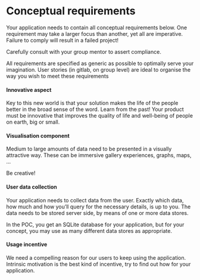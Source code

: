 # Conceptual requirements

Your application needs to contain all conceptual requirements below. One requirement may
take a larger focus than another, yet all are imperative. Failure to comply will result in a failed
project!

Carefully consult with your group mentor to assert compliance.

All requirements are specified as generic as possible to optimally serve your imagination. User
stories (in gitlab, on group level) are ideal to organise the way you wish to meet these
requirements


#### Innovative aspect
Key to this new world is that your solution makes the life of the people better in the broad sense
of the word. Learn from the past! Your product must be innovative that improves the quality of
life and well-being of people on earth, big or small.


#### Visualisation component
Medium to large amounts of data need to be presented in a visually attractive way. These can
be immersive gallery experiences, graphs, maps, …

Be creative!


#### User data collection
Your application needs to collect data from the user. Exactly which data, how much and how
you’ll query for the necessary details, is up to you. The data needs to be stored server side, by
means of one or more data stores.

In the POC, you get an SQLite database for your application, but for your concept, you may use
as many different data stores as appropriate.


#### Usage incentive
We need a compelling reason for our users to keep using the application. Intrinsic motivation is
the best kind of incentive, try to find out how for your application.